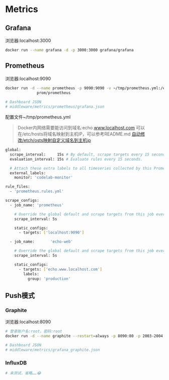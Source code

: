 # Metrics

## Grafana
浏览器:localhost:3000
```bash
docker run --name grafana -d -p 3000:3000 grafana/grafana
```

## Prometheus
浏览器:localhost:9090
```bash
docker run -d --name prometheus -p 9090:9090 -v ~/tmp/prometheus.yml:/etc/prometheus/prometheus.yml \
              prom/prometheus
              
# Dashboard JSON
# middleware/metrics/prometheus/grafana.json
```

配置文件~/tmp/prometheus.yml
> Docker内网络需要能访问到域名:echo.www.localhost.com
> 可以在/etc/hosts将域名映射到主机IP，可以参考README.md [自动修改/etch/osts映射自定义域名到主机ip](/README.md#%E8%87%AA%E5%8A%A8%E4%BF%AE%E6%94%B9etchosts%E6%98%A0%E5%B0%84%E8%87%AA%E5%AE%9A%E4%B9%89%E5%9F%9F%E5%90%8D%E5%88%B0%E4%B8%BB%E6%9C%BAip)
```bash
global:
  scrape_interval:     15s # By default, scrape targets every 15 seconds.
  evaluation_interval: 15s # Evaluate rules every 15 seconds.

  # Attach these extra labels to all timeseries collected by this Prometheus instance.
  external_labels:
    monitor: 'codelab-monitor'

rule_files:
  - 'prometheus.rules.yml'

scrape_configs:
  - job_name: 'prometheus'

    # Override the global default and scrape targets from this job every 5 seconds.
    scrape_interval: 5s

    static_configs:
      - targets: ['localhost:9090']

  - job_name:       'echo-web'

    # Override the global default and scrape targets from this job every 5 seconds.
    scrape_interval: 5s

    static_configs:
      - targets: ['echo.www.localhost.com']
        labels:
          group: 'production'

```

## Push模式
### Graphite
浏览器:localhost:8090
```sh
# 登录账户名:root，密码:root
docker run -d --name graphite --restart=always -p 8090:80 -p 2003-2004:2003-2004 -p 2023-2024:2023-2024 -p 8125:8125/udp -p 8126:8126 hopsoft/graphite-statsd

# Dashboard JSON
# middleware/metrics/grafana_graphite.json
```

### InfluxDB
```bash
# 未测试，省略……😂
```
